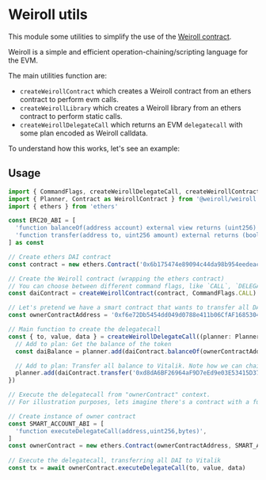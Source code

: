 # Weiroll utils

This module some utilities to simplify the use of the [Weiroll contract](https://github.com/weiroll/weiroll).

Weiroll is a simple and efficient operation-chaining/scripting language for the EVM. 

The main utilities function are:
- `createWeirollContract` which creates a Weiroll contract from an ethers contract to perform evm calls.
- `createWeirollLibrary` which creates a Weiroll library from an ethers contract to perform static calls.
- `createWeirollDelegateCall` which returns an EVM `delegatecall` with some plan encoded as Weiroll calldata. 

To understand how this works, let's see an example:

## Usage

```ts
import { CommandFlags, createWeirollDelegateCall, createWeirollContract } from './index'
import { Planner, Contract as WeirollContract } from '@weiroll/weiroll.js'
import { ethers } from 'ethers'

const ERC20_ABI = [
  'function balanceOf(address account) external view returns (uint256)',
  'function transfer(address to, uint256 amount) external returns (bool)',
] as const

// Create ethers DAI contract
const contract = new ethers.Contract('0x6b175474e89094c44da98b954eedeac495271d0f', ERC20_ABI)

// Create the Weiroll contract (wrapping the ethers contract)
// You can choose between different command flags, like `CALL`, `DELEGATECALL`, `STATICCALL`, etc.
const daiContract = createWeirollContract(contract, CommandFlags.CALL)

// Let's pretend we have a smart contract that wants to transfer all DAI to Vitalik
const ownerContractAddress = '0xf6e72Db5454dd049d0788e411b06CfAF16853042'

// Main function to create the delegatecall
const { to, value, data } = createWeirollDelegateCall((planner: Planner) => {  
  // Add to plan: Get the balance of the token
  const daiBalance = planner.add(daiContract.balanceOf(ownerContractAddress))

  // Add to plan: Transfer all balance to Vitalik. Note how we can chain the balance from previous call
  planner.add(daiContract.transfer('0xd8dA6BF26964aF9D7eEd9e03E53415D37aA96045', daiBalance))
})

// Execute the delegatecall from "ownerContract" context. 
// For illustration purposes, lets imagine there's a contract with a function `executeDelegateCall` (not a very realistic example because this would likely need a signature to be safe)

// Create instance of owner contract
const SMART_ACCOUNT_ABI = [
  'function executeDelegateCall(address,uint256,bytes)',
]
const ownerContract = new ethers.Contract(ownerContractAddress, SMART_ACCOUNT_ABI)
  
// Execute the delegatecall, transferring all DAI to Vitalik
const tx = await ownerContract.executeDelegateCall(to, value, data)
```


